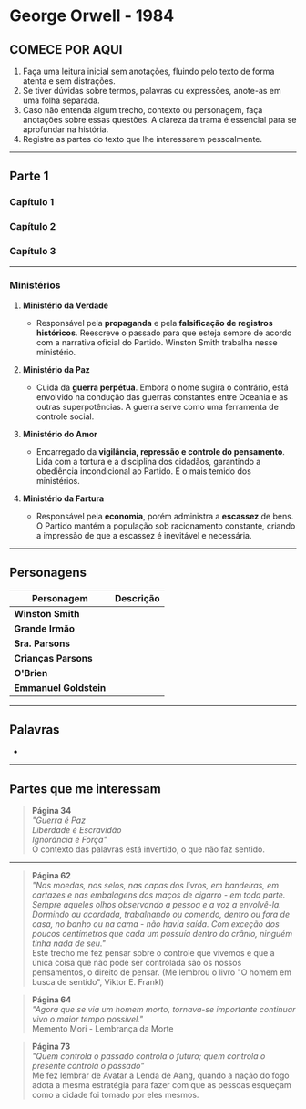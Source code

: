 # **George Orwell - 1984**

## **COMECE POR AQUI**

1. Faça uma leitura inicial sem anotações, fluindo pelo texto de forma atenta e sem distrações.
2. Se tiver dúvidas sobre termos, palavras ou expressões, anote-as em uma folha separada.
3. Caso não entenda algum trecho, contexto ou personagem, faça anotações sobre essas questões. A clareza da trama é essencial para se aprofundar na história.
4. Registre as partes do texto que lhe interessarem pessoalmente.

---

## **Parte 1**

### **Capítulo 1**

### **Capítulo 2**

### **Capítulo 3**

---
### Ministérios
1. **Ministério da Verdade**
   - Responsável pela **propaganda** e pela **falsificação de registros históricos**. Reescreve o passado para que esteja sempre de acordo com a narrativa oficial do Partido. Winston Smith trabalha nesse ministério.

2. **Ministério da Paz**
   - Cuida da **guerra perpétua**. Embora o nome sugira o contrário, está envolvido na condução das guerras constantes entre Oceania e as outras superpotências. A guerra serve como uma ferramenta de controle social.

3. **Ministério do Amor**
   - Encarregado da **vigilância, repressão e controle do pensamento**. Lida com a tortura e a disciplina dos cidadãos, garantindo a obediência incondicional ao Partido. É o mais temido dos ministérios.

4. **Ministério da Fartura**
   - Responsável pela **economia**, porém administra a **escassez** de bens. O Partido mantém a população sob racionamento constante, criando a impressão de que a escassez é inevitável e necessária.

---

## **Personagens**

| **Personagem**               | **Descrição**                                                                                                                                              |
|------------------------------|------------------------------------------------------------------------------------------------------------------------------------------------------------|
| **Winston Smith**             ||
| **Grande Irmão**||
| **Sra. Parsons**              ||
| **Crianças Parsons**          ||
| **O'Brien**                   ||
| **Emmanuel Goldstein**        ||

---

## **Palavras**
- 

---

## **Partes que me interessam**

> **Página 34**  
> *"Guerra é Paz  
> Liberdade é Escravidão  
> Ignorância é Força"*  
> O contexto das palavras está invertido, o que não faz sentido.

---

> **Página 62**  
> *"Nas moedas, nos selos, nas capas dos livros, em bandeiras, em cartazes e nas embalagens dos maços de cigarro - em toda parte. Sempre aqueles olhos observando a pessoa e a voz a envolvê-la. Dormindo ou acordada, trabalhando ou comendo, dentro ou fora de casa, no banho ou na cama - não havia saída. Com exceção dos poucos centímetros que cada um possuía dentro do crânio, ninguém tinha nada de seu."*  
> Este trecho me fez pensar sobre o controle que vivemos e que a única coisa que não pode ser controlada são os nossos pensamentos, o direito de pensar. (Me lembrou o livro "O homem em busca de sentido", Viktor E. Frankl)

> **Página 64**  
> *"Agora que se via um homem morto, tornava-se importante continuar vivo o maior tempo possível."*  
> Memento Mori - Lembrança da Morte

> **Página 73**  
> *"Quem controla o passado controla o futuro; quem controla o presente controla o passado"*  
> Me fez lembrar de Avatar a Lenda de Aang, quando a nação do fogo adota a mesma estratégia para fazer com que as pessoas esqueçam como a cidade foi tomado por eles mesmos.